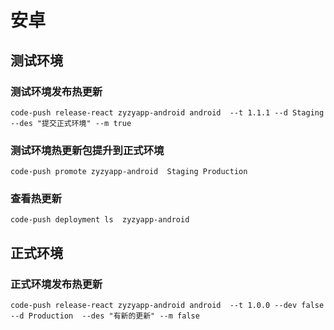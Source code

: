 # 安卓

## 测试环境

 ### 测试环境发布热更新
```
code-push release-react zyzyapp-android android  --t 1.1.1 --d Staging --des "提交正式环境" --m true
```
 ### 测试环境热更新包提升到正式环境
 ```
code-push promote zyzyapp-android  Staging Production
 ```
 ### 查看热更新
 ```
 code-push deployment ls  zyzyapp-android
 ```

 ## 正式环境
 
### 正式环境发布热更新
```
code-push release-react zyzyapp-android android  --t 1.0.0 --dev false --d Production  --des "有新的更新" --m false
